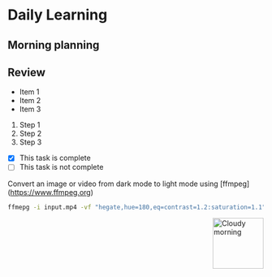 # Daily Learning
## Morning planning 
## Review 
- Item 1
- Item 2
- Item 3
1. Step 1
2. Step 2
3. Step 3
- [x] This task is complete
- [ ] This task is not complete

Convert an image or video from dark mode to light mode using [ffmpeg] (https://www.ffmpeg.org)

```bash
ffmepg -i input.mp4 -vf "hegate,hue=180,eq=contrast=1.2:saturation=1.1" output.mp4
```
<img alt="Cloudy morning" src="https://octodex.github.com/images/cloud.jpg" width="100" align="right">
